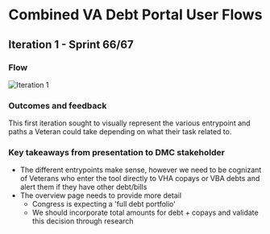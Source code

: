 # Combined VA Debt Portal User Flows

## Iteration 1 - Sprint 66/67

### Flow

![Iteration 1](https://github.com/department-of-veterans-affairs/va.gov-team/blob/master/products/combined_va_debt_portal/design/user-flows/Iteration%201%20user%20flow.png "Iteration One")

### Outcomes and feedback

This first iteration sought to visually represent the various entrypoint and paths a Veteran could take depending on what their task related to. 

### Key takeaways from presentation to DMC stakeholder 

- The different entrypoints make sense, however we need to be cognizant of Veterans who enter the tool directly to VHA copays or VBA debts and alert them if they have other debt/bills 
- The overview page needs to provide more detail
   - Congress is expecting a 'full debt portfolio' 
   - We should incorporate total amounts for debt + copays and validate this decision through research 
